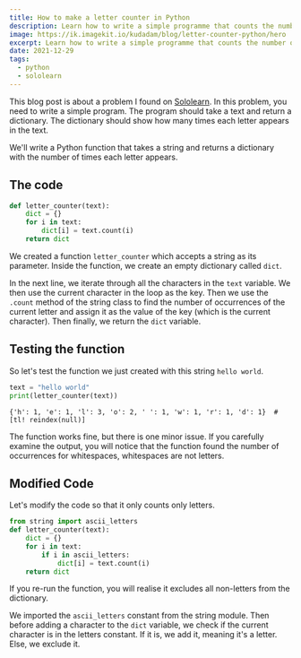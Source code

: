 ```yaml
---
title: How to make a letter counter in Python
description: Learn how to write a simple programme that counts the number of times each letter appears in a string
image: https://ik.imagekit.io/kudadam/blog/letter-counter-python/hero
excerpt: Learn how to write a simple programme that counts the number of times each letter appears in a string
date: 2021-12-29
tags:
  - python
  - sololearn
---
```



This blog post is about a problem I found on [Sololearn](https://www.sololearn.com). In this problem, you need to write a simple program. The program should take a text and return a dictionary. The dictionary should show how many times each letter appears in the text.

We'll write a Python function that takes a string and returns a dictionary with the number of times each letter appears.

## The code

```python
def letter_counter(text):
    dict = {}
    for i in text:
        dict[i] = text.count(i)
    return dict
```

We created a function `letter_counter` which accepts a string as its parameter. Inside the function, we create an empty dictionary called `dict`.

In the next line, we iterate through all the characters in the `text` variable. We then use the current character in the loop as the key. Then we use the `.count` method of the string class to find the number of occurrences of the current letter and assign it as the value of the key (which is the current character).
Then finally, we return the `dict` variable.

## Testing the function

So let's test the function we just created with this string `hello world`.

```python
text = "hello world"
print(letter_counter(text))
```

```shell {no_frame=true}
{'h': 1, 'e': 1, 'l': 3, 'o': 2, ' ': 1, 'w': 1, 'r': 1, 'd': 1}  #[tl! reindex(null)]
```

The function works fine, but there is one minor issue.
If you carefully examine the output, you will notice that the function found the number of occurrences for whitespaces, whitespaces are not letters.


## Modified Code

Let's modify the code so that it only counts only letters.

```python
from string import ascii_letters
def letter_counter(text):
    dict = {}
    for i in text:
        if i in ascii_letters:
            dict[i] = text.count(i)
    return dict
```

If you re-run the function, you will realise it excludes all non-letters from the dictionary.

We imported the `ascii_letters` constant from the string module. Then before adding a character to the `dict` variable, we check if the current character is in the letters constant. If it is, we add it, meaning it's a letter. Else, we exclude it.
